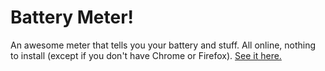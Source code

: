 Battery Meter!
==============

An awesome meter that tells you your battery and stuff. All online, nothing to install (except if you don't have Chrome or Firefox). [See it here.](http://tac61.webstarts.com/aboutmydevice/battery.html)
